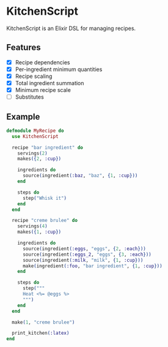 # KitchenScript

KitchenScript is an Elixir DSL for managing recipes.

## Features

- [x] Recipe dependencies
- [x] Per-ingredient minimum quantities
- [x] Recipe scaling
- [x] Total ingredient summation
- [x] Minimum recipe scale
- [ ] Substitutes

## Example

```elixir
defmodule MyRecipe do
  use KitchenScript

  recipe "bar ingredient" do
    servings(2)
    makes({2, :cup})

    ingredients do
      source(ingredient(:baz, "baz", {1, :cup}))
    end

    steps do
      step("Whisk it")
    end
  end

  recipe "creme brulee" do
    servings(4)
    makes({1, :cup})

    ingredients do
      source(ingredient(:eggs, "eggs", {2, :each}))
      source(ingredient(:eggs_2, "eggs", {3, :each}))
      source(ingredient(:milk, "milk", {1, :cup}))
      make(ingredient(:foo, "bar ingredient", {1, :cup}))
    end

    steps do
      step("""
      Heat <%= @eggs %>
      """)
    end
  end

  make(1, "creme brulee")

  print_kitchen(:latex)
end
```
